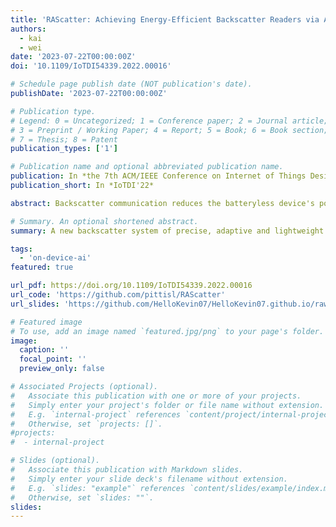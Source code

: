 ```yaml
---
title: 'RAScatter: Achieving Energy-Efficient Backscatter Readers via AI-Assisted Power Adaptation'
authors:
  - kai
  - wei
date: '2023-07-22T00:00:00Z'
doi: '10.1109/IoTDI54339.2022.00016'

# Schedule page publish date (NOT publication's date).
publishDate: '2023-07-22T00:00:00Z'

# Publication type.
# Legend: 0 = Uncategorized; 1 = Conference paper; 2 = Journal article;
# 3 = Preprint / Working Paper; 4 = Report; 5 = Book; 6 = Book section;
# 7 = Thesis; 8 = Patent
publication_types: ['1']

# Publication name and optional abbreviated publication name.
publication: In *the 7th ACM/IEEE Conference on Internet of Things Design and Implementation (IoTDI'22)*
publication_short: In *IoTDI'22*

abstract: Backscatter communication reduces the batteryless device's power consumption at the cost of extra RF energy transmitted from backscatter readers. Such extra cost results in extremely low energy efficiency at readers, but is ignored by existing systems that always use the highest transmit RF power for maximum goodput. Instead, we envision that the maximum goodput is unnecessary in many practical scenarios, allowing adaptation of transmit RF power to the required goodput. In this paper, we present RAScatter, a new backscatter system of precise, adaptive and lightweight power adaptation towards energy-efficient backscatter readers. RAScatter learns the entangled correlation between backscatter channel conditions, transmit RF power and goodput by designing a modular neural network, which decomposes the complex learning task into multiple related but simplified subtasks. This decomposition avoids redundancy in neural networks and eliminates any confusion in training due to insufficient training data in low-speed backscatter systems. Experiment results over commodity batteryless tags show that RAScatter improves the energy efficiency at backscatter readers by 3.5× and reduces the readers' power consumption in backscatter communication by up to 80%.

# Summary. An optional shortened abstract.
summary: A new backscatter system of precise, adaptive and lightweight power adaptation towards energy-efficient backscatter readers. It learns the entangled correlation between backscatter channel conditions, transmit RF power and goodput by designing a modular neural network to avoid redundancy and any confusion in training. Experiment results show improvement in energy efficiency at readers by 3.5× and reduces power consumption by up to 80%.

tags:
  - 'on-device-ai'
featured: true

url_pdf: https://doi.org/10.1109/IoTDI54339.2022.00016
url_code: 'https://github.com/pittisl/RAScatter'
url_slides: 'https://github.com/HelloKevin07/HelloKevin07.github.io/raw/master/files/RAScatter-slides.pptx'

# Featured image
# To use, add an image named `featured.jpg/png` to your page's folder.
image:
  caption: ''
  focal_point: ''
  preview_only: false

# Associated Projects (optional).
#   Associate this publication with one or more of your projects.
#   Simply enter your project's folder or file name without extension.
#   E.g. `internal-project` references `content/project/internal-project/index.md`.
#   Otherwise, set `projects: []`.
#projects:
#  - internal-project

# Slides (optional).
#   Associate this publication with Markdown slides.
#   Simply enter your slide deck's filename without extension.
#   E.g. `slides: "example"` references `content/slides/example/index.md`.
#   Otherwise, set `slides: ""`.
slides:
---
```

